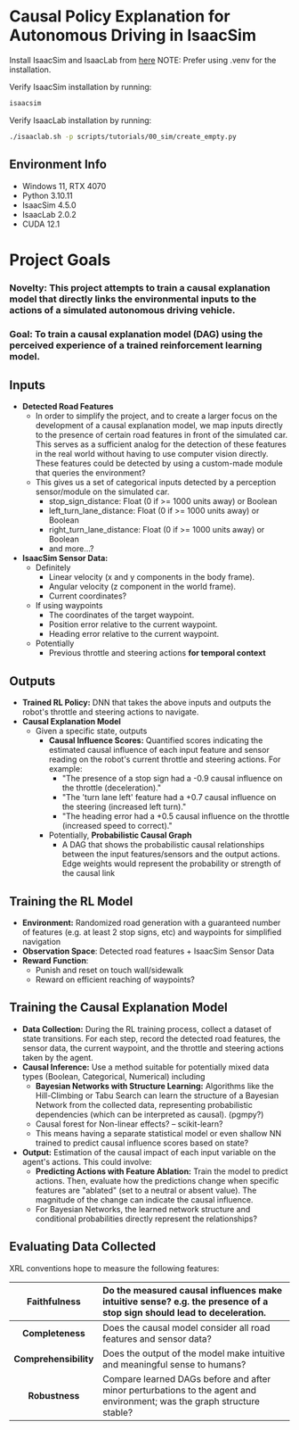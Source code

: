 # Causal Policy Explanation for Autonomous Driving in IsaacSim

Install IsaacSim and IsaacLab from [here](https://isaac-sim.github.io/IsaacLab/main/source/setup/installation/pip_installation.html)
NOTE: Prefer using .venv for the installation.

Verify IsaacSim installation by running:

```bash
isaacsim
```

Verify IsaacLab installation by running:

```bash
./isaaclab.sh -p scripts/tutorials/00_sim/create_empty.py
```

## Environment Info

- Windows 11, RTX 4070
- Python 3.10.11
- IsaacSim 4.5.0
- IsaacLab 2.0.2
- CUDA 12.1

# Project Goals

### **Novelty:** This project attempts to train a causal explanation model that directly links the environmental inputs to the actions of a simulated autonomous driving vehicle.

### **Goal:** To train a causal explanation model (DAG) using the perceived experience of a trained reinforcement learning model.

## Inputs

* **Detected Road Features**  
  * In order to simplify the project, and to create a larger focus on the development of a causal explanation model, we map inputs directly to the presence of certain road features in front of the simulated car. This serves as a sufficient analog for the detection of these features in the real world without having to use computer vision directly. These features could be detected by using a custom-made module that queries the environment?  
  * This gives us a set of categorical inputs detected by a perception sensor/module on the simulated car.  
    * stop\_sign\_distance: Float (0 if \>= 1000 units away) or Boolean  
    * left\_turn\_lane\_distance: Float (0 if \>= 1000 units away) or Boolean  
    * right\_turn\_lane\_distance: Float (0 if \>= 1000 units away) or Boolean  
    * and more…?  
* **IsaacSim Sensor Data:**  
  * Definitely  
    * Linear velocity (x and y components in the body frame).  
    * Angular velocity (z component in the world frame).  
    * Current coordinates?  
  * If using waypoints  
    * The coordinates of the target waypoint.  
    * Position error relative to the current waypoint.  
    * Heading error relative to the current waypoint.  
  * Potentially   
    * Previous throttle and steering actions **for temporal context**

## Outputs

* **Trained RL Policy:** DNN that takes the above inputs and outputs the robot's throttle and steering actions to navigate.  
* **Causal Explanation Model**  
  * Given a specific state, outputs  
    * **Causal Influence Scores:** Quantified scores indicating the estimated causal influence of each input feature and sensor reading on the robot's current throttle and steering actions. For example:  
      * "The presence of a stop sign had a \-0.9 causal influence on the throttle (deceleration)."  
      * "The 'turn lane left' feature had a \+0.7 causal influence on the steering (increased left turn)."  
      * "The heading error had a \+0.5 causal influence on the throttle (increased speed to correct)."  
    * Potentially, **Probabilistic Causal Graph**  
      * A DAG that shows the probabilistic causal relationships between the input features/sensors and the output actions. Edge weights would represent the probability or strength of the causal link

## Training the RL Model

* **Environment:** Randomized road generation with a guaranteed number of features (e.g. at least 2 stop signs, etc) and waypoints for simplified navigation  
* **Observation Space**: Detected road features \+ IsaacSim Sensor Data  
* **Reward Function**:  
  * Punish and reset on touch wall/sidewalk  
  * Reward on efficient reaching of waypoints?

## Training the Causal Explanation Model

* **Data Collection:** During the RL training process, collect a dataset of state transitions. For each step, record the detected road features, the sensor data, the current waypoint, and the throttle and steering actions taken by the agent.  
* **Causal Inference:** Use a method suitable for potentially mixed data types (Boolean, Categorical, Numerical) including  
  * **Bayesian Networks with Structure Learning:** Algorithms like the Hill-Climbing or Tabu Search can learn the structure of a Bayesian Network from the collected data, representing probabilistic dependencies (which can be interpreted as causal). (pgmpy?)  
  * Causal forest for Non-linear effects? – scikit-learn?  
  * This means having a separate statistical model or  even shallow NN trained to predict causal influence scores based on state?  
* **Output:** Estimation of the causal impact of each input variable on the agent's actions. This could involve:  
  * **Predicting Actions with Feature Ablation:** Train the model to predict actions. Then, evaluate how the predictions change when specific features are "ablated" (set to a neutral or absent value). The magnitude of the change can indicate the causal influence.  
  * For Bayesian Networks, the learned network structure and conditional probabilities directly represent the relationships?

## Evaluating Data Collected

XRL conventions hope to measure the following features:

| Faithfulness | Do the measured causal influences make intuitive sense? e.g. the presence of a stop sign should lead to deceleration. |
| :---: | :---- |
| **Completeness** | Does the causal model consider all road features and sensor data? |
| **Comprehensibility** | Does the output of the model make intuitive and meaningful sense to humans? |
| **Robustness** | Compare learned DAGs before and after minor perturbations to the agent and environment; was the graph structure stable? |